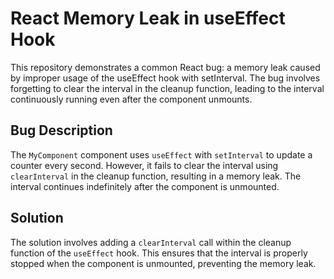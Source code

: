 # React Memory Leak in useEffect Hook
This repository demonstrates a common React bug: a memory leak caused by improper usage of the useEffect hook with setInterval.  The bug involves forgetting to clear the interval in the cleanup function, leading to the interval continuously running even after the component unmounts.

## Bug Description
The `MyComponent` component uses `useEffect` with `setInterval` to update a counter every second.  However, it fails to clear the interval using `clearInterval` in the cleanup function, resulting in a memory leak.  The interval continues indefinitely after the component is unmounted.

## Solution
The solution involves adding a `clearInterval` call within the cleanup function of the `useEffect` hook. This ensures that the interval is properly stopped when the component is unmounted, preventing the memory leak.